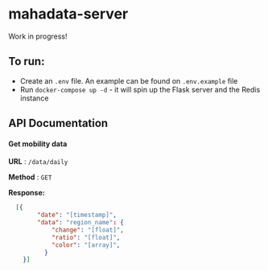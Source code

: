 # mahadata-server
Work in progress!

## To run:
- Create an `.env` file. An example can be found on `.env.example` file
- Run `docker-compose up -d` - it will spin up the Flask server and the Redis instance

## API Documentation

#### Get mobility data

**URL** : `/data/daily`

**Method** : `GET`

**Response:**
```json
  [{
        "date": "[timestamp]",
        "data": "region_name": {
            "change": "[float]",
            "ratio": "[float]",
            "color": "[array]",
          } 
    }]
```

